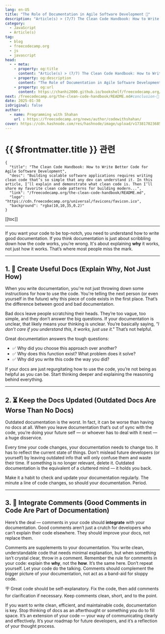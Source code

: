 ```yaml
---
lang: en-US
title: "The Role of Documentation in Agile Software Development 🚣"
description: "Article(s) > (7/7) The Clean Code Handbook: How to Write Better Code for Agile Software Development" 
category:
  - JavaScript
  - Article(s)
tag:
  - blog
  - freecodecamp.org
  - js
  - javascript
head:
  - - meta:
    - property: og:title
      content: "Article(s) > (7/7) The Clean Code Handbook: How to Write Better Code for Agile Software Development"
    - property: og:description
      content: "The Role of Documentation in Agile Software Development 🚣"
    - property: og:url
      content: https://chanhi2000.github.io/bookshelf/freecodecamp.org/the-clean-code-handbook/the-role-of-documentation-in-agile-software-development.html
next: /freecodecamp.org/the-clean-code-handbook/README.md#conclusion-🏁
date: 2025-01-30
isOriginal: false
author:
  - name: Programming with Shahan
    url : https://freecodecamp.org/news/author/codewithshahan/
cover: https://cdn.hashnode.com/res/hashnode/image/upload/v1738170236859/edacf21e-7180-4f65-9e7e-f7cf95b4f9d8.png
---
```


# {{ $frontmatter.title }} 관련

```component VPCard
{
  "title": "The Clean Code Handbook: How to Write Better Code for Agile Software Development",
  "desc": "Building scalable software applications requires writing clean code that’s so simple that any dev can understand it. In this article, I’ll explain and demonstrate what clean code is. Then I’ll share my favorite clean code patterns for building modern...",
  "link": "/freecodecamp.org/the-clean-code-handbook/README.md",
  "logo": "https://cdn.freecodecamp.org/universal/favicons/favicon.ico",
  "background": "rgba(10,10,35,0.2)"
}
```

[[toc]]

---

<SiteInfo
  name="The Clean Code Handbook: How to Write Better Code for Agile Software Development"
  desc="Building scalable software applications requires writing clean code that’s so simple that any dev can understand it. In this article, I’ll explain and demonstrate what clean code is. Then I’ll share my favorite clean code patterns for building modern..."
  url="https://freecodecamp.org/news/the-clean-code-handbook#heading-the-role-of-documentation-in-agile-software-development"
  logo="https://cdn.freecodecamp.org/universal/favicons/favicon.ico"
  preview="https://cdn.hashnode.com/res/hashnode/image/upload/v1738170236859/edacf21e-7180-4f65-9e7e-f7cf95b4f9d8.png"/>

If you want your code to be top-notch, you need to understand how to write good documentation. If you think documentation is just about scribbling down how the code works, you’re wrong. It's about explaining **why** it works, not just how it works. That’s where most people miss the mark.

---

## 1. 🚡 Create Useful Docs (Explain Why, Not Just How)

When you write documentation, you're not just throwing down some instructions for how to use the code. You're telling the next person (or even yourself in the future) why this piece of code exists in the first place. That’s the difference between good and bad documentation.

Bad docs leave people scratching their heads. They’re too vague, too simple, and they don’t answer the big questions. If your documentation is unclear, that likely means your thinking is unclear. You’re basically saying, *"I don’t care if you understand this, it works, just use it."* That’s not helpful.

Great documentation answers the tough questions:

- ✅ Why did you choose this approach over another?
- ✅ Why does this function exist? What problem does it solve?
- ✅ Why did you write this code the way you did?

If your docs are just regurgitating how to use the code, you’re not being as helpful as you can be. Start thinking deeper and explaining the reasoning behind everything.

---

## 2. ⏳ Keep the Docs Updated (Outdated Docs Are Worse Than No Docs)

Outdated documentation is the worst. In fact, it can be worse than having no docs at all. When you leave documentation that’s out of sync with the code, you’re doing your future self — or whoever has to deal with it next — a huge disservice.

Every time your code changes, your documentation needs to change too. It has to reflect the current state of things. Don’t mislead future developers (or yourself) by leaving outdated info that will only confuse them and waste their time. If something is no longer relevant, delete it. Outdated documentation is the equivalent of a cluttered mind — it holds you back.

Make it a habit to check and update your documentation regularly. The minute a line of code changes, so should your documentation. Period.

---

## 3. 🚆 Integrate Comments (Good Comments in Code Are Part of Documentation)

Here’s the deal — comments in your code should **integrate** with your documentation. Good comments aren’t just a crutch for developers who can’t explain their code elsewhere. They should improve your docs, not replace them.

Comments are supplements to your documentation. You write clean, understandable code that needs minimal explanation, but when something isn’t crystal clear, throw in a comment. Remember the rule for comments in your code: explain the **why**, not the **how**. It’s the same here. Don’t repeat yourself. Let your code do the talking. Comments should complement the bigger picture of your documentation, not act as a band-aid for sloppy code.

🪧 Great code should be self-explanatory. Fix the code, then add comments for clarification if necessary. Keep comments clean, short, and to the point.

If you want to write clean, efficient, and maintainable code, documentation is key. Stop thinking of docs as an afterthought or something you do to fill space. It’s an extension of your code — your way of communicating clearly and effectively. It’s your roadmap for future developers, and it’s a reflection of your thought process.
